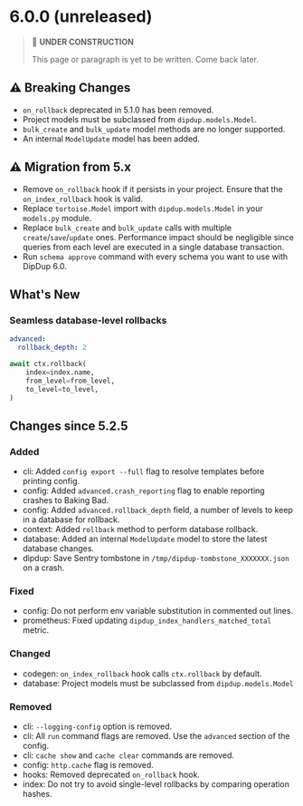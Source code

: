 # 6.0.0 (unreleased)

> 🚧 **UNDER CONSTRUCTION**
>
> This page or paragraph is yet to be written. Come back later.

## ⚠ Breaking Changes

* `on_rollback` deprecated in 5.1.0 has been removed.
* Project models must be subclassed from `dipdup.models.Model`.
* `bulk_create` and `bulk_update` model methods are no longer supported.
* An internal `ModelUpdate` model has been added.

## ⚠ Migration from 5.x

* Remove `on_rollback` hook if it persists in your project. Ensure that the `on_index_rollback` hook is valid.
* Replace `tortoise.Model` import with `dipdup.models.Model` in your `models.py` module.
* Replace `bulk_create` and `bulk_update` calls with multiple `create`/`save`/`update` ones. Performance impact should be negligible since queries from each level are executed in a single database transaction.
* Run `schema approve` command with every schema you want to use with DipDup 6.0.  

## What's New

### Seamless database-level rollbacks

```yaml
advanced:
  rollback_depth: 2
```

```python
await ctx.rollback(
    index=index.name,
    from_level=from_level,
    to_level=to_level,
)
```

## Changes since 5.2.5

### Added

* cli: Added `config export --full` flag to resolve templates before printing config.
* config: Added `advanced.crash_reporting` flag to enable reporting crashes to Baking Bad.
* config: Added `advanced.rollback_depth` field, a number of levels to keep in a database for rollback.
* context: Added `rollback` method to perform database rollback.
* database: Added an internal `ModelUpdate` model to store the latest database changes.
* dipdup: Save Sentry tombstone in `/tmp/dipdup-tombstone_XXXXXXX.json` on a crash.

### Fixed

* config: Do not perform env variable substitution in commented out lines.
* prometheus: Fixed updating `dipdup_index_handlers_matched_total` metric.

### Changed

* codegen: `on_index_rollback` hook calls `ctx.rollback` by default.
* database: Project models must be subclassed from `dipdup.models.Model`

### Removed

* cli: `--logging-config` option is removed.
* cli: All `run` command flags are removed. Use the `advanced` section of the config.
* cli: `cache show` and `cache clear` commands are removed.
* config: `http.cache` flag is removed.
* hooks: Removed deprecated `on_rollback` hook.
* index: Do not try to avoid single-level rollbacks by comparing operation hashes.
